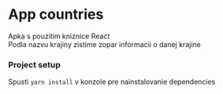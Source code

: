 # App countries

Apka s pouzitim kniznice React  
Podla nazvu krajiny zistime zopar informacii o danej krajine

### Project setup

Spusti `yarn install` v konzole pre nainstalovanie dependencies
